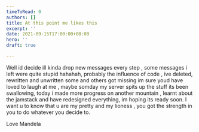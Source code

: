 ```yaml
---
timeToRead: 0
authors: []
title: At this point me likes this
excerpt: ''
date: 2021-09-15T17:00:00+08:00
hero: ''
draft: true

---
```

Well id decide ill kinda drop new messages every step , some messages i left were quite stupid hahahah, probably the influence of code , ive deleted, rewritten and unwritten some and others got missing im sure youd have loved to laugh at me , maybe somday my server spits up the stuff its been swallowing, today i made more progress on another mountain , learnt about the jamstack and have redesigned everything, im hoping its ready soon. I want u to know that u are my pretty and my lioness , you got the strength in you to do whatever you decide to. 

Love Mandela 
